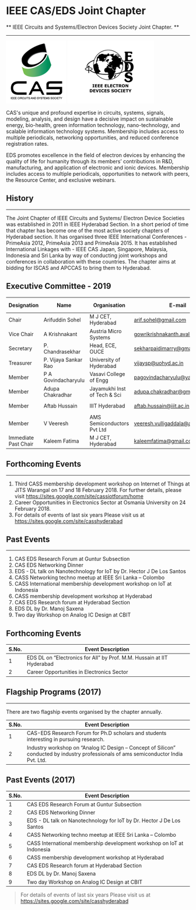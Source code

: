 # IEEE CAS/EDS Joint Chapter

** IEEE Circuits and Systems/Electron Devices Society Joint Chapter. **

---

[![CAS](/user/img/logos/cass-logo.png)](/chapters/cas-eds/cas-eds.md)
[![EDS](/user/img/logos/eds-logo.png)](/chapters/cas-eds/cas-eds.md)

CAS's unique and profound expertise in circuits, systems, signals, modeling, analysis, and design have a decisive impact on sustainable energy, bio-health, green information technology, nano-technology, and scalable information technology systems. Membership includes access to multiple periodicals, networking opportunities, and reduced conference registration rates.

EDS promotes excellence in the field of electron devices by enhancing the quality of life for humanity through its members’ contributions in R&D, manufacturing, and application of electronic and ionic devices. Membership includes access to multiple periodicals, opportunities to network with peers, the Resource Center, and exclusive webinars.

## History
---

The Joint Chapter of IEEE Circuits and Systems/ Electron Device Societies was established in 2011 in IEEE Hyderabad Section. In a short period of time that chapter has become one of the most active society chapters of Hyderabad section. It has organised three IEEE International Conferences - PrimeAsia 2012, PrimeAsia 2013 and PrimeAsia 2015.  It has established International Linkages with - IEEE CAS Japan, Singapore, Malaysia, Indonesia and Sri Lanka by way of conducting joint workshops and conferences in collaboration with these countries. The chapter aims at bidding for ISCAS and APCCAS to bring them to Hyderabad.

## Executive Committee - 2019

| Designation          | Name                 | Organisation                 | E-mail                           | Membership No |
| -------------------- | -------------------- | ---------------------------- | -------------------------------- | ------------- |
| Chair                | Arifuddin Sohel      | M J CET, Hyderabad           | arif.sohel@gmail.com             | SM 90871309   |
| Vice Chair           | A Krishnakant        | Austria Micro Systems        | gowrikrishnakanth.avalur@ams.com | M 80574345    |
| Secretary            | P. Chandrasekhar     | Head, ECE, OUCE              | sekharpaidimarry@gmail.com       | M 93163567    |
| Treasurer            | P. Vijaya Sankar Rao | University of Hyderabad      | vijaysp@uohyd.ac.in              | M 80709801    |
| Member               | P A Govindacharyulu  | Vasavi College of Engg       | pagovindacharyulu@yahoo.com      | SM 40152067   |
| Member               | Adupa Chakradhar     | Jayamukhi Inst of Tech & Sci | adupa.chakradhar@gmail.com       | M 94139728    |
| Member               | Aftab Hussain        | IIIT Hyderabad               | aftab.hussain@iiit.ac.in         | M 94153257    |
| Member               | V Veeresh            | AMS Semiconductors Pvt Ltd   | veeresh.vulligaddala@ams.com     |               |
| Immediate Past Chair | Kaleem Fatima        | M J CET, Hyderabad           | kaleemfatima@gmail.com           | SM 41424639   |

## Forthcoming Events
---

1. Third CASS membership development workshop on Internet of Things at JITS Warangal on 17 and 18 February 2018. For further details, please visit <https://sites.google.com/site/cassiotforum/home>
2. Career Opportunities in Electronics Sector at Osmania University on 24 February 2018. 
3. For details of events of last six years Please visit us at <https://sites.google.com/site/casshyderabad>

## Past Events
---

1. CAS EDS Research Forum at Guntur Subsection
2. CAS EDS Networking Dinner
3. EDS - DL talk on Nanotechnology for IoT by Dr. Hector J De Los Santos
4. CASS Networking techno meetup at IEEE Sri Lanka – Colombo
5. CASS International membership development workshop on IoT at Indonesia
6. CASS membership development workshop at Hyderabad
7. CAS EDS Research forum at Hyderabad Section
8. EDS DL by Dr. Manoj Saxena
9. Two day Workshop on Analog IC Design at CBIT

## Forthcoming Events

| S.No. | Event Description                                                        |
| ----- | ------------------------------------------------------------------------ |
| 1     | EDS DL on “Electronics for All” by Prof. M.M. Hussain at IIT Hyderabad |
| 2     | Career Opportunities in Electronics Sector                               |

## Flagship Programs (2017)
---

There are two flagship events organised by the chapter annually.

| S.No. | Event Description                                                                                                                       |
| ----- | --------------------------------------------------------------------------------------------------------------------------------------- |
| 1     | CAS-EDS Research Forum for Ph.D scholars and students interesting in pursuing research.                                                 |
| 2     | Industry workshop on “Analog IC Design – Concept of Silicon” conducted by industry professionals of ams semiconductor India Pvt. Ltd. |

## Past Events (2017)

| S.No. | Event Description                                                      |
| ----- | ---------------------------------------------------------------------- |
| 1     | CAS EDS Research Forum at Guntur Subsection                            |
| 2     | CAS EDS Networking Dinner                                              |
| 3     | EDS - DL talk on Nanotechnology for IoT by Dr. Hector J De Los Santos  |
| 4     | CASS Networking techno meetup at IEEE Sri Lanka – Colombo              |
| 5     | CASS International membership development workshop on IoT at Indonesia |
| 6     | CASS membership development workshop at Hyderabad                      |
| 7     | CAS EDS Research forum at Hyderabad Section                            |
| 8     | EDS DL by Dr. Manoj Saxena                                             |
| 9     | Two day Workshop on Analog IC Design at CBIT                           |

> For details of events of last six years Please visit us at <https://sites.google.com/site/casshyderabad>